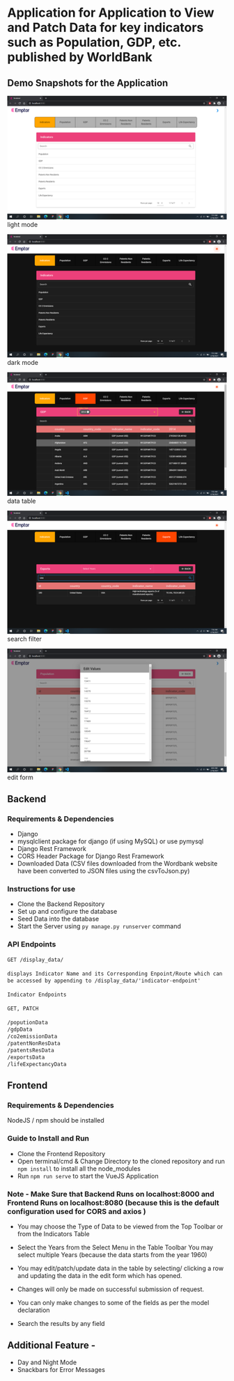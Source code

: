# Application for Application to View and Patch Data for key indicators such as Population, GDP, etc.  published by WorldBank

## Demo Snapshots for the Application 
![alt text](https://github.com/harshit2996/worldbank-data-indicators/blob/master/demo1.png)
light mode

![alt text](https://github.com/harshit2996/worldbank-data-indicators/blob/master/demo2.png)
dark mode

![alt text](https://github.com/harshit2996/worldbank-data-indicators/blob/master/demo3.png)
data table

![alt text](https://github.com/harshit2996/worldbank-data-indicators/blob/master/demo4.png)
search filter

![alt text](https://github.com/harshit2996/worldbank-data-indicators/blob/master/demo5.png)
edit form

## Backend

### Requirements & Dependencies
- Django 
- mysqlclient package for django (if using MySQL) or use pymysql
- Django Rest Framework
- CORS Header Package for Django Rest Framework
- Downloaded Data (CSV files downloaded from the Wordbank website have been converted to JSON files using the csvToJson.py)

### Instructions for use
- Clone the Backend Repository
- Set up and configure the database
- Seed Data into the database 
- Start the Server using ```py manage.py runserver``` command

### API Endpoints
```
GET /display_data/ 

displays Indicator Name and its Corresponding Enpoint/Route which can be accessed by appending to /display_data/'indicator-endpoint'

Indicator Endpoints

GET, PATCH

/poputionData
/gdpData
/co2emissionData
/patentNonResData
/patentsResData
/exportsData
/lifeExpectancyData

```

## Frontend

### Requirements & Dependencies
NodeJS / npm should be installed

### Guide to Install and Run
-  Clone the Frontend Repository
-  Open terminal/cmd & Change Directory to the cloned repository and run ```npm install``` to install all the node_modules
- Run ```npm run serve``` to start the VueJS Application

### Note - Make Sure that Backend Runs on localhost:8000 and Frontend Runs on localhost:8080 (because this is the default configuration used for CORS and axios )

- You may choose the Type of Data to be viewed from the Top Toolbar or from the Indicators Table

- Select the Years from the Select Menu in the Table Toolbar
You may select multiple Years (because the data starts from the year 1960)

- You may edit/patch/update data in the table by selecting/ clicking a row and updating the data in the edit form which has opened.

- Changes will only be made on successful submission of request.

- You can only make changes to some of the fields as per the model declaration

- Search the results by any field

## Additional Feature -
- Day and Night Mode
- Snackbars for Error Messages
